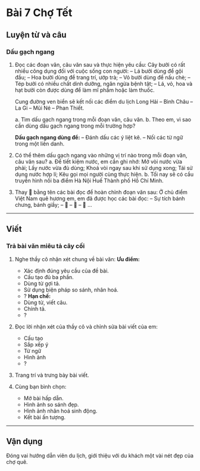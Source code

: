 # Bài 7 Chợ Tết

## Luyện từ và câu

### Dấu gạch ngang

1.  Đọc các đoạn văn, câu văn sau và thực hiện yêu cầu:
    Cây bưởi có rất nhiều công dụng đối với cuộc sống con người:
    – Lá bưởi dùng để gội đầu;
    – Hoa bưởi dùng để trang trí, ướp trà;
    – Vỏ bưởi dùng để nấu chè;
    – Tép bưởi có nhiều chất dinh dưỡng, ngăn ngừa bệnh tật;
    – Lá, vỏ, hoa và hạt bưởi còn được dùng để làm mĩ phẩm hoặc làm thuốc.

    Cung đường ven biển sẽ kết nối các điểm du lịch Long Hải – Bình Châu – La Gi – Mũi Né – Phan Thiết.

    a. Tìm dấu gạch ngang trong mỗi đoạn văn, câu văn.
    b. Theo em, vì sao cần dùng dấu gạch ngang trong mỗi trường hợp?

    **Dấu gạch ngang dùng để:**
    – Đánh dấu các ý liệt kê.
    – Nối các từ ngữ trong một liên danh.

2.  Có thể thêm dấu gạch ngang vào những vị trí nào trong mỗi đoạn văn, câu văn sau?
    a. Để tiết kiệm nước, em cần ghi nhớ:
        Mở vòi nước vừa phải;
        Lấy nước vừa đủ dùng;
        Khoá vòi ngay sau khi sử dụng xong;
        Tái sử dụng nước hợp lí;
        Kêu gọi mọi người cùng thực hiện.
    b. Tối nay sẽ có cầu truyền hình nối ba điểm Hà Nội Huế Thành phố Hồ Chí Minh.

3.  Thay 🌸 bằng tên các bài đọc để hoàn chỉnh đoạn văn sau:
    Ở chủ điểm Việt Nam quê hương em, em đã được học các bài đọc:
    – Sự tích bánh chưng, bánh giầy;
    – 🌸
    – 🌸
    – 🌸
    ...

---

## Viết

### Trả bài văn miêu tả cây cối

1.  Nghe thầy cô nhận xét chung về bài văn:
    **Ưu điểm:**
    *   Xác định đúng yêu cầu của đề bài.
    *   Cấu tạo đủ ba phần.
    *   Dùng từ gợi tả.
    *   Sử dụng biện pháp so sánh, nhân hoá.
    *   ?
    **Hạn chế:**
    *   Dùng từ, viết câu.
    *   Chính tả.
    *   ?

2.  Đọc lời nhận xét của thầy cô và chỉnh sửa bài viết của em:
    *   Cấu tạo
    *   Sắp xếp ý
    *   Từ ngữ
    *   Hình ảnh
    *   ?

3.  Trang trí và trưng bày bài viết.
4.  Cùng bạn bình chọn:
    *   Mở bài hấp dẫn.
    *   Hình ảnh so sánh đẹp.
    *   Hình ảnh nhân hoá sinh động.
    *   Kết bài ấn tượng.

---

## Vận dụng

Đóng vai hướng dẫn viên du lịch, giới thiệu với du khách một vài nét đẹp của chợ quê.

